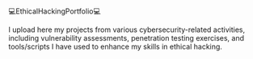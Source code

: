 💻EthicalHackingPortfolio💻
 
                                                                           
I upload here my projects from various cybersecurity-related activities, including vulnerability assessments, penetration testing exercises, and tools/scripts I have used to enhance my skills in ethical hacking.
